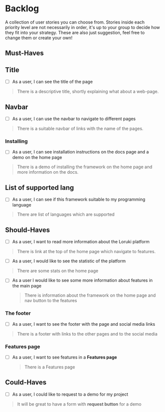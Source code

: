 # Backlog

A collection of user stories you can choose from. Stories inside each priority
level are not necessarily in order, it's up to your group to decide how they fit
into your strategy. These are also just suggestion, feel free to change them or
create your own!

## Must-Haves

## Title

- [ ] As a user, I can see the title of the page

> There is a descriptive title, shortly explaining what about a web-page.

## Navbar

- [ ] As a user, I can use the navbar to navigate to different pages

> There is a suitable navbar of links with the name of the pages.

### Installing

- [ ] As a user, I can see installation instructions on the docs page and a demo
      on the home page

> There is a demo of installing the framework on the home page and more
> information on the docs.


## List of supported lang

- [ ] As a user, I can see if this framework suitable to my programming language

> There are list of languages which are supported

## Should-Haves

- [ ] As a user, I want to read more information about the Loruki platform

> There is link at the top of the home page which navigate to features.

- [ ] As a user, I would like to see the statistic of the platform

> There are some stats on the home page

- [ ] As a user I would like to see some more information about features in the
      main page

  > There is information about the framework on the home page and nav button to
  > the features

### The footer

- [ ] As a user, I want to see the footer with the page and social media links

> There is a footer with links to the other pages and to the social media

### Features page

- [ ] As a user, I want to see features in a **Features page**
  > There is a Features page

## Could-Haves

- [ ] As a user, I could like to request to a demo for my project

> It will be great to have a form with **request button** for a demo
